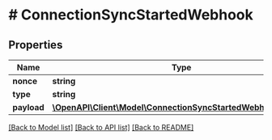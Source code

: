 # # ConnectionSyncStartedWebhook

## Properties

Name | Type | Description | Notes
------------ | ------------- | ------------- | -------------
**nonce** | **string** |  |
**type** | **string** |  |
**payload** | [**\OpenAPI\Client\Model\ConnectionSyncStartedWebhookPayload**](ConnectionSyncStartedWebhookPayload.md) |  |

[[Back to Model list]](../../README.md#models) [[Back to API list]](../../README.md#endpoints) [[Back to README]](../../README.md)
